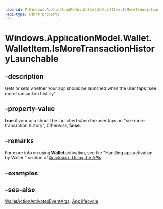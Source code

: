 ```yaml
---
-api-id: P:Windows.ApplicationModel.Wallet.WalletItem.IsMoreTransactionHistoryLaunchable
-api-type: winrt property
---
```


<!-- Property syntax
public bool IsMoreTransactionHistoryLaunchable { get;  set; }
-->

# Windows.ApplicationModel.Wallet.WalletItem.IsMoreTransactionHistoryLaunchable

## -description
Gets or sets whether your app should be launched when the user taps "see more transaction history".

## -property-value
**true** if your app should be launched when the user taps on "see more transaction history", Otherwise, **false**.

## -remarks
For more info on using **Wallet** activation, see the "Handling app activation by Wallet " section of [Quickstart: Using the   APIs](/previous-versions/windows/apps/dn631257(v=win.10)).

## -examples

## -see-also
[WalletActionActivatedEventArgs](../windows.applicationmodel.activation/walletactionactivatedeventargs.md), [App lifecycle](/windows/uwp/launch-resume/app-lifecycle)
